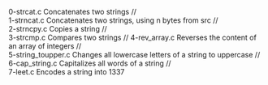 0-strcat.c	Concatenates two strings  //  
1-strncat.c	Concatenates two strings, using n bytes from src  //  
2-strncpy.c	Copies a string  //  
3-strcmp.c	Compares two strings  //
4-rev_array.c	Reverses the content of an array of integers  //  
5-string_toupper.c	Changes all lowercase letters of a string to uppercase  //  
6-cap_string.c	Capitalizes all words of a string  //  
7-leet.c	Encodes a string into 1337
